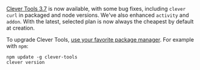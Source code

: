 
[Clever Tools 3.7](https://github.com/CleverCloud/clever-tools/releases/tag/3.7.0) is now available, with some bug fixes, including `clever curl` in packaged and node versions. We've also enhanced `activity` and `addon`. With the latest, selected plan is now always the cheapest by default at creation.

To upgrade Clever Tools, [use your favorite package manager](/developers/doc/cli/install). For example with `npm`:

```
npm update -g clever-tools
clever version
```


